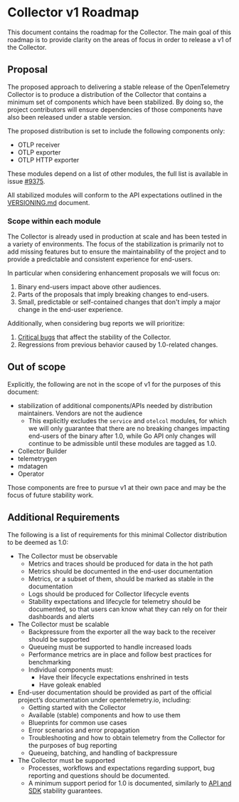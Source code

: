 # Collector v1 Roadmap

This document contains the roadmap for the Collector. The main goal of this roadmap is to provide clarity on the areas of focus in order to release a v1 of the Collector.

## Proposal

The proposed approach to delivering a stable release of the OpenTelemetry Collector is to produce a distribution of the Collector that contains a minimum set of components which have been stabilized. By doing so, the project contributors will ensure dependencies of those components have also been released under a stable version.

The proposed distribution is set to include the following components only:

- OTLP receiver
- OTLP exporter
- OTLP HTTP exporter

These modules depend on a list of other modules, the full list is available in issue [#9375](https://github.com/open-telemetry/opentelemetry-collector/issues/9375).

All stabilized modules will conform to the API expectations outlined in the [VERSIONING.md](../VERSIONING.md) document.

### Scope within each module

The Collector is already used in production at scale and has been tested in a variety of
environments. The focus of the stabilization is primarily not to add missing features but to ensure
the maintainability of the project and to provide a predictable and consistent experience for
end-users.

In particular when considering enhancement proposals we will focus on:
1. Binary end-users impact above other audiences.
2. Parts of the proposals that imply breaking changes to end-users.
3. Small, predictable or self-contained changes that don't imply a major change in the end-user
   experience.

Additionally, when considering bug reports we will prioritize:
1. [Critical bugs](release.md#bugfix-release-criteria) that affect the stability of the Collector.
2. Regressions from previous behavior caused by 1.0-related changes.

## Out of scope

Explicitly, the following are not in the scope of v1 for the purposes of this document:

* stabilization of additional components/APIs needed by distribution maintainers. Vendors are not the audience
  * This explicitly excludes the `service` and `otelcol` modules, for which we will only guarantee that there are no breaking changes impacting end-users of the binary after 1.0, while Go API only changes will continue to be admissible until these modules are tagged as 1.0.
* Collector Builder
* telemetrygen
* mdatagen
* Operator

Those components are free to pursue v1 at their own pace and may be the focus of future stability work.

## Additional Requirements

The following is a list of requirements for this minimal Collector distribution to be deemed as 1.0:

* The Collector must be observable
  * Metrics and traces should be produced for data in the hot path
  * Metrics should be documented in the end-user documentation
  * Metrics, or a subset of them, should be marked as stable in the documentation
  * Logs should be produced for Collector lifecycle events
  * Stability expectations and lifecycle for telemetry should be documented, so that users can know what they can rely on  for their dashboards and alerts
* The Collector must be scalable
  * Backpressure from the exporter all the way back to the receiver should be supported
  * Queueing must be supported to handle increased loads
  * Performance metrics are in place and follow best practices for benchmarking
  * Individual components must:
    * Have their lifecycle expectations enshrined in tests
    * Have goleak enabled
* End-user documentation should be provided as part of the official project’s documentation under opentelemetry.io, including:
  * Getting started with the Collector
  * Available (stable) components and how to use them
  * Blueprints for common use cases
  * Error scenarios and error propagation
  * Troubleshooting and how to obtain telemetry from the Collector for the purposes of bug reporting
  * Queueing, batching, and handling of backpressure
* The Collector must be supported
  * Processes, workflows and expectations regarding support, bug reporting and questions should be documented.
  * A minimum support period for 1.0 is documented, similarly to [API and SDK](https://github.com/open-telemetry/opentelemetry-specification/blob/main/specification/versioning-and-stability.md#api-support) stability guarantees.
